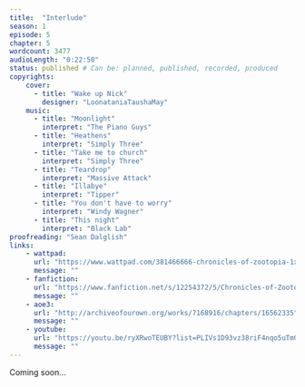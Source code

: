 ```yaml
---
title:  "Interlude"
season: 1
episode: 5
chapter: 5
wordcount: 3477
audioLength: "0:22:50"
status: published # Can be: planned, published, recorded, produced
copyrights:
    cover:
      - title: "Wake up Nick"
        designer: "LoonataniaTaushaMay"
    music:
      - title: "Moonlight"
        interpret: "The Piano Guys"
      - title: "Heathens"
        interpret: "Simply Three"
      - title: "Take me to church"
        interpret: "Simply Three"
      - title: "Teardrop"
        interpret: "Massive Attack"
      - title: "Illabye"
        interpret: "Tipper"
      - title: "You don't have to worry"
        interpret: "Windy Wagner"
      - title: "This night"
        interpret: "Black Lab"
proofreading: "Sean Dalglish"
links:
    - wattpad:
      url: "https://www.wattpad.com/381466666-chronicles-of-zootopia-1x05-interlude"
      message: ""
    - fanfiction:
      url: "https://www.fanfiction.net/s/12254372/5/Chronicles-of-Zootopia"
      message: ""
    - aoe3:
      url: "http://archiveofourown.org/works/7168916/chapters/16562335"
      message: ""
    - youtube:
      url: "https://youtu.be/ryXRwoTEUBY?list=PLIVs1D93vz38riF4nqo5uTmGpoU1yWeko"
      message: ""
---
```

Coming soon...